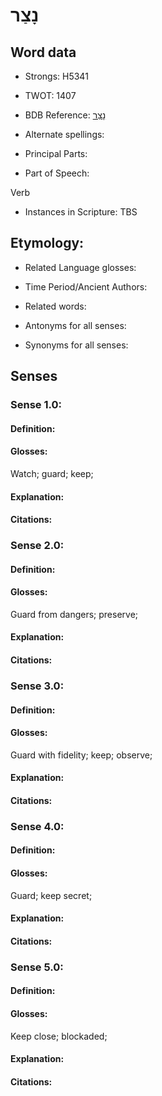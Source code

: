 # נָצַר

<!-- Status: S2="NeedsEdits" -->
<!-- Lexica used for edits:   -->

## Word data

* Strongs: H5341

* TWOT: 1407

* BDB Reference: [נָצַר](rc://en/bdb/dict/n.ey.aa)

* Alternate spellings:

* Principal Parts:

* Part of Speech:

Verb

* Instances in Scripture: TBS

## Etymology:

* Related Language glosses:

* Time Period/Ancient Authors:

* Related words:

* Antonyms for all senses:

* Synonyms for all senses:

## Senses

### Sense 1.0:

#### Definition:

#### Glosses:

Watch; guard; keep; 

#### Explanation:

#### Citations:



### Sense 2.0:

#### Definition:

#### Glosses:

Guard from dangers; preserve; 

#### Explanation:

#### Citations:



### Sense 3.0:

#### Definition:

#### Glosses:

Guard with fidelity; keep; observe; 

#### Explanation:

#### Citations:



### Sense 4.0:

#### Definition:

#### Glosses:

Guard; keep secret; 

#### Explanation:

#### Citations:



### Sense 5.0:

#### Definition:

#### Glosses:

Keep close; blockaded; 

#### Explanation:

#### Citations:



